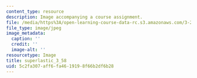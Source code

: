 ```yaml
---
content_type: resource
description: Image accompanying a course assignment.
file: /media/https%3A/open-learning-course-data-rc.s3.amazonaws.com/3-22-mechanical-behavior-of-materials-spring-2008/5c2fa307aff6fa4619198f66b2df6b28_superlastic_3_58.jpg
file_type: image/jpeg
image_metadata:
  caption: ''
  credit: ''
  image-alt: ''
resourcetype: Image
title: superlastic_3_58
uid: 5c2fa307-aff6-fa46-1919-8f66b2df6b28
---
```

